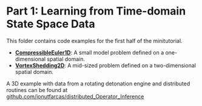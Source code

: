 # Part 1: Learning from Time-domain State Space Data

This folder contains code examples for the first half of the minitutorial.

- [**CompressibleEuler1D**](./CompressibleEuler1D/): A small model problem defined on a one-dimensional spatial domain.
- [**VortexShedding2D**](./VortexShedding2D/): A mid-sized problem defined on a two-dimensional spatial domain.

A 3D example with data from a rotating detonation engine and distributed routines can be found at [github.com/ionutfarcas/distributed_Operator_Inference](https://github.com/ionutfarcas/distributed_Operator_Inference)
